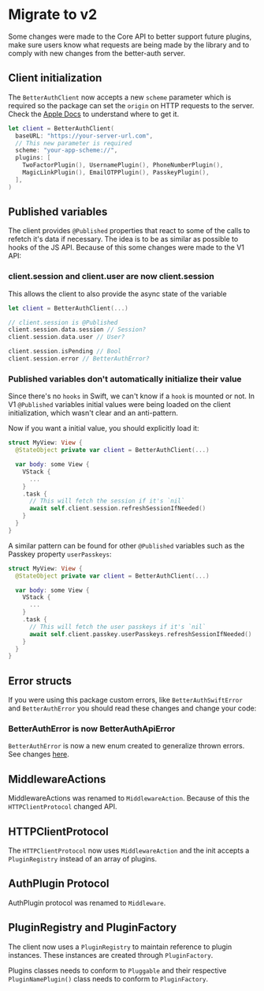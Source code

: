 # Migrate to v2

Some changes were made to the Core API to better support future plugins, make sure users know what requests are being made by the library and to comply with new changes from the better-auth server.

## Client initialization

The ``BetterAuthClient`` now accepts a new `scheme` parameter which is required so the package can set the `origin` on HTTP requests to the server. Check the [Apple Docs](https://developer.apple.com/documentation/xcode/defining-a-custom-url-scheme-for-your-app) to understand where to get it.

```swift
let client = BetterAuthClient(
  baseURL: "https://your-server-url.com",
  // This new parameter is required
  scheme: "your-app-scheme://",
  plugins: [
    TwoFactorPlugin(), UsernamePlugin(), PhoneNumberPlugin(),
    MagicLinkPlugin(), EmailOTPPlugin(), PasskeyPlugin(),
  ],
)
```

## Published variables

The client provides `@Published` properties that react to some of the calls to refetch it's data if necessary. The idea is to be as similar as possible to hooks of the JS API. Because of this some changes were made to the V1 API:

### client.session and client.user are now client.session

This allows the client to also provide the async state of the variable

```swift
let client = BetterAuthClient(...)

// client.session is @Published
client.session.data.session // Session?
client.session.data.user // User?

client.session.isPending // Bool
client.session.error // BetterAuthError?
```

### Published variables don't automatically initialize their value

Since there's no `hooks` in Swift, we can't know if a `hook` is mounted or not. In V1 `@Published` variables initial values were being loaded on the client initialization, which wasn't clear and an anti-pattern.

Now if you want a initial value, you should explicitly load it:

```swift
struct MyView: View {
  @StateObject private var client = BetterAuthClient(...)

  var body: some View {
    VStack {
      ...
    }
    .task {
      // This will fetch the session if it's `nil`
      await self.client.session.refreshSessionIfNeeded()
    }
  }
}
```

A similar pattern can be found for other `@Published` variables such as the Passkey property `userPasskeys`:

```swift
struct MyView: View {
  @StateObject private var client = BetterAuthClient(...)

  var body: some View {
    VStack {
      ...
    }
    .task {
      // This will fetch the user passkeys if it's `nil`
      await self.client.passkey.userPasskeys.refreshSessionIfNeeded()
    }
  }
}
```

## Error structs

If you were using this package custom errors, like `BetterAuthSwiftError` and `BetterAuthError` you should read these changes and change your code:

### BetterAuthError is now BetterAuthApiError

``BetterAuthError`` is now a new enum created to generalize thrown errors. See changes [here](https://github.com/ouwargui/BetterAuthSwift/pull/7/files#diff-00490b97232b5ebf7228c7dbb56bb18abac65df87ec4d5177f292d4cfe011d9f).

## MiddlewareActions

MiddlewareActions was renamed to ``MiddlewareAction``. Because of this the ``HTTPClientProtocol`` changed API.

## HTTPClientProtocol

The ``HTTPClientProtocol`` now uses ``MiddlewareAction`` and the init accepts a ``PluginRegistry`` instead of an array of plugins.

## AuthPlugin Protocol

AuthPlugin protocol was renamed to ``Middleware``.

## PluginRegistry and PluginFactory

The client now uses a ``PluginRegistry`` to maintain reference to plugin instances. These instances are created through ``PluginFactory``.

Plugins classes needs to conform to ``Pluggable`` and their respective `PluginNamePlugin()` class needs to conform to ``PluginFactory``.

